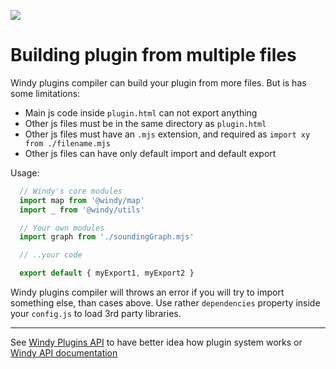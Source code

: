 ![](https://www.windy.com/img/windy-plugins/example07.gif)
# Building plugin from multiple files
Windy plugins compiler can build your plugin from more files. But is has some limitations:
 - Main js code inside `plugin.html` can not export anything
 - Other js files must be in the same directory as `plugin.html`
 - Other js files must have an `.mjs` extension, and required as `import xy from ./filename.mjs`
 - Other js files can have only default import and default export

Usage:
```js
  // Windy's core modules
  import map from '@windy/map'
  import _ from '@windy/utils'

  // Your own modules
  import graph from './soundingGraph.mjs'

  // ..your code

  export default { myExport1, myExport2 }
```
Windy plugins compiler will throws an error if you will try to import something else, than cases above. Use rather `dependencies` property inside your `config.js` to load 3rd party libraries.

-----------------

See [Windy Plugins API](../docs/WINDY_PLUGIN.md) to have better idea how plugin system works or [Windy API documentation](../docs/WINDY_API.md)
